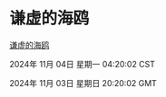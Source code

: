 # 谦虚的海鸥
[谦虚的海鸥](http://219.139.197.74:56308/qxdho/course/base/hotlink/index.php)

2024年 11月 04日 星期一 04:20:02 CST

2024年 11月 03日 星期日 20:20:02 GMT
